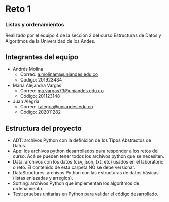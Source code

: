 # Reto 1

### Listas y ordenamientos

Realizado por el equipo 4 de la sección 2 del curso 
Estructuras de Datos y Algoritmos de la Universidad de los Andes.

## Integrantes del equipo

- Andrés Molina
  - Correo: a.molinam@uniandes.edu.co
  - Código: 201923434
- María Alejandra Vargas
  - Correo: ma.vargas73@uniandes.edu.co
  - Código: 201123148
- Juan Alegría
  - Correo: j.alegria@uniandes.edu.co
  - Código: 202011282

## Estructura del proyecto

*	ADT: archivos Python con la definición de los Tipos Abstractos de Datos.
*	App: los archivos python desarrollados para responder a los retos del curso. Acá se pueden tener todos los archivos python que se necesiten.
*	Data: archivos con los datos (csv, json, txt, etc) usados en el laboratorio o reto. El contenido de esta carpeta NO se debe versionar.
*	DataStructures: archivos Python con las estructuras de datos básicas (listas enlazadas y arreglos).
*	Sorting: archivos Python que implementan los algoritmos de ordenamiento.
*	Test: pruebas unitarias en Python para validar el código desarrollado.

